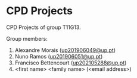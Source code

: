 # CPD Projects

CPD Projects of group T11G13.

Group members:

1. Alexandre Morais (up201906049@up.pt)
2. Nuno Ramos (up201906051@up.pt)
3. Francisco Bettencourt (up202105288@up.pt)
4. &lt;first name&gt; &lt;family name&gt; (&lt;email address&gt;)
